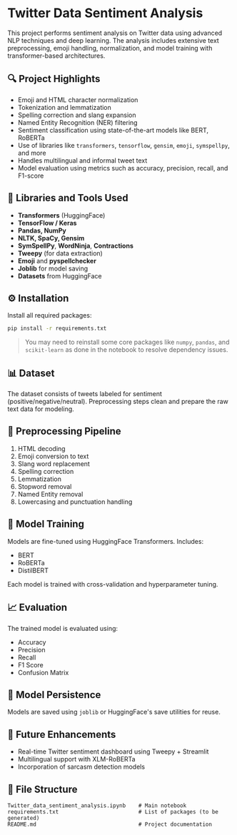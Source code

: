 
# Twitter Data Sentiment Analysis

This project performs sentiment analysis on Twitter data using advanced NLP techniques and deep learning. The analysis includes extensive text preprocessing, emoji handling, normalization, and model training with transformer-based architectures.

## 🔍 Project Highlights

- Emoji and HTML character normalization
- Tokenization and lemmatization
- Spelling correction and slang expansion
- Named Entity Recognition (NER) filtering
- Sentiment classification using state-of-the-art models like BERT, RoBERTa
- Use of libraries like `transformers`, `tensorflow`, `gensim`, `emoji`, `symspellpy`, and more
- Handles multilingual and informal tweet text
- Model evaluation using metrics such as accuracy, precision, recall, and F1-score

## 🧰 Libraries and Tools Used

- **Transformers** (HuggingFace)
- **TensorFlow / Keras**
- **Pandas, NumPy**
- **NLTK, SpaCy, Gensim**
- **SymSpellPy**, **WordNinja**, **Contractions**
- **Tweepy** (for data extraction)
- **Emoji** and **pyspellchecker**
- **Joblib** for model saving
- **Datasets** from HuggingFace

## ⚙️ Installation

Install all required packages:

```bash
pip install -r requirements.txt
```

> You may need to reinstall some core packages like `numpy`, `pandas`, and `scikit-learn` as done in the notebook to resolve dependency issues.

## 📊 Dataset

The dataset consists of tweets labeled for sentiment (positive/negative/neutral). Preprocessing steps clean and prepare the raw text data for modeling.

## 🧹 Preprocessing Pipeline

1. HTML decoding
2. Emoji conversion to text
3. Slang word replacement
4. Spelling correction
5. Lemmatization
6. Stopword removal
7. Named Entity removal
8. Lowercasing and punctuation handling

## 🧠 Model Training

Models are fine-tuned using HuggingFace Transformers. Includes:
- BERT
- RoBERTa
- DistilBERT

Each model is trained with cross-validation and hyperparameter tuning.

## 📈 Evaluation

The trained model is evaluated using:
- Accuracy
- Precision
- Recall
- F1 Score
- Confusion Matrix

## 💾 Model Persistence

Models are saved using `joblib` or HuggingFace's save utilities for reuse.

## 📎 Future Enhancements

- Real-time Twitter sentiment dashboard using Tweepy + Streamlit
- Multilingual support with XLM-RoBERTa
- Incorporation of sarcasm detection models

## 📁 File Structure

```
Twitter_data_sentiment_analysis.ipynb    # Main notebook
requirements.txt                         # List of packages (to be generated)
README.md                                # Project documentation
```
